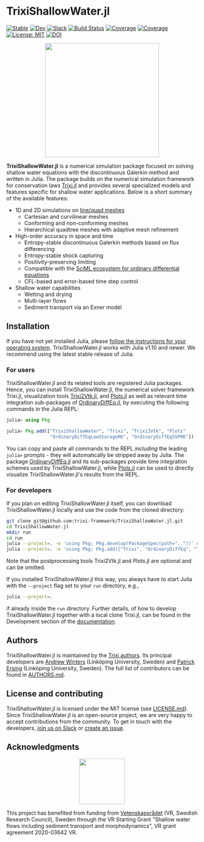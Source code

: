 # TrixiShallowWater.jl

[![Stable](https://img.shields.io/badge/docs-stable-blue.svg)](https://trixi-framework.github.io/TrixiShallowWater.jl/stable/)
[![Dev](https://img.shields.io/badge/docs-dev-blue.svg)](https://trixi-framework.github.io/TrixiShallowWater.jl/dev/)
[![Slack](https://img.shields.io/badge/chat-slack-e01e5a)](https://join.slack.com/t/trixi-framework/shared_invite/zt-sgkc6ppw-6OXJqZAD5SPjBYqLd8MU~g)
[![Build Status](https://github.com/trixi-framework/TrixiShallowWater.jl/actions/workflows/ci.yml/badge.svg?branch=main)](https://github.com/trixi-framework/TrixiShallowWater.jl/actions/workflows/ci.yml?query=branch%3Amain)
[![Coverage](https://codecov.io/gh/trixi-framework/TrixiShallowWater.jl/branch/main/graph/badge.svg)](https://codecov.io/gh/trixi-framework/TrixiShallowWater.jl)
[![Coverage](https://coveralls.io/repos/github/trixi-framework/TrixiShallowWater.jl/badge.svg?branch=main)](https://coveralls.io/github/trixi-framework/TrixiShallowWater.jl?branch=main)
[![License: MIT](https://img.shields.io/badge/License-MIT-success.svg)](https://opensource.org/licenses/MIT)
[![DOI](https://zenodo.org/badge/DOI/10.5281/zenodo.15206520.svg)](https://doi.org/10.5281/zenodo.15206520)

<p align="center">
  <img width="300px" src="https://trixi-framework.github.io/assets/logo_sw.png">
</p>

**TrixiShallowWater.jl** is a numerical simulation package focused on solving shallow water equations
with the discontinuous Galerkin method and written in Julia. The package builds on the numerical
simulation framework for conservation laws [Trixi.jl](https://github.com/trixi-framework/Trixi.jl)
and provides several specialized models and features specific for shallow water applications.
Below is a short summary of the available features:

* 1D and 2D simulations on [line/quad meshes](https://trixi-framework.github.io/Trixi.jl/stable/overview/#Semidiscretizations)
  * Cartesian and curvilinear meshes
  * Conforming and non-conforming meshes
  * Hierarchical quadtree meshes with adaptive mesh refinement
* High-order accuracy in space and time
  * Entropy-stable discontinuous Galerkin methods based on flux differencing
  * Entropy-stable shock capturing
  * Positivity-preserving limiting
  * Compatible with the [SciML ecosystem for ordinary differential equations](https://diffeq.sciml.ai/latest/)
  * CFL-based and error-based time step control
* Shallow water capabilities
  * Wetting and drying
  * Multi-layer flows
  * Sediment transport via an Exner model

## Installation
If you have not yet installed Julia, please [follow the instructions for your
operating system](https://julialang.org/downloads/platform/). TrixiShallowWater.jl works
with Julia v1.10 and newer. We recommend using the latest stable release of Julia.

### For users
TrixiShallowWater.jl and its related tools are registered Julia packages. Hence, you
can install TrixiShallowWater.jl, the numerical solver framework Trixi.jl,
visualization tools [Trixi2Vtk.jl](https://github.com/trixi-framework/Trixi2Vtk.jl), and
[Plots.jl](https://github.com/JuliaPlots/Plots.jl)
as well as relevant time integration sub-packages of
[OrdinaryDiffEq.jl](https://github.com/SciML/OrdinaryDiffEq.jl),
by executing the following commands in the Julia REPL:
```julia
julia> using Pkg

julia> Pkg.add(["TrixiShallowWater", "Trixi", "Trixi2Vtk", "Plots"
                "OrdinaryDiffEqLowStorageRK", "OrdinaryDiffEqSSPRK"])
```
You can copy and paste all commands to the REPL *including* the leading
`julia>` prompts - they will automatically be stripped away by Julia.
The package [OrdinaryDiffEq.jl](https://github.com/SciML/OrdinaryDiffEq.jl)
and its sub-packages provide time integration schemes used by TrixiShallowWater.jl,
while [Plots.jl](https://github.com/JuliaPlots/Plots.jl) can be used to directly
visualize TrixiShallowWater.jl's results from the REPL.

### For developers
If you plan on editing TrixiShallowWater.jl itself, you can download TrixiShallowWater.jl
locally and use the code from the cloned directory:
```bash
git clone git@github.com:trixi-framework/TrixiShallowWater.jl.git
cd TrixiShallowWater.jl
mkdir run
cd run
julia --project=. -e 'using Pkg; Pkg.develop(PackageSpec(path=".."))' # Install local TrixiShallowWater.jl clone
julia --project=. -e 'using Pkg; Pkg.add(["Trixi", "OrdinaryDiffEq", "Trixi2Vtk", "Plots"])' # Install additional packages
```
Note that the postprocessing tools Trixi2Vtk.jl and Plots.jl are optional and
can be omitted.

If you installed TrixiShallowWater.jl this way, you always have to start Julia with the `--project`
flag set to your `run` directory, e.g.,
```bash
julia --project=.
```
if already inside the `run` directory.
Further details, of how to develop TrixiShallowWater.jl together with a local
clone Trixi.jl, can be found in the Development section of the [documentation](#documentation).

## Authors
TrixiShallowWater.jl is maintained by the
[Trixi authors](https://github.com/trixi-framework/Trixi.jl/blob/main/AUTHORS.md).
Its principal developers are [Andrew Winters](https://liu.se/en/employee/andwi94)
(Linköping University, Sweden)
and [Patrick Ersing](https://liu.se/en/employee/pater53)
(Linköping University, Sweden).
The full list of contributors can be found in [AUTHORS.md](AUTHORS.md).

## License and contributing
TrixiShallowWater.jl is licensed under the MIT license (see [LICENSE.md](LICENSE.md)).
Since TrixiShallowWater.jl is an open-source project, we are very happy to accept contributions from the
community. To get in touch with the developers,
[join us on Slack](https://join.slack.com/t/trixi-framework/shared_invite/zt-sgkc6ppw-6OXJqZAD5SPjBYqLd8MU~g)
or [create an issue](https://github.com/trixi-framework/TrixiShallowWater.jl/issues/new).

## Acknowledgments
<p align="center" style="font-size:0;"><!--
  SRC      --><img align="middle" src="https://github.com/trixi-framework/Trixi.jl/assets/3637659/48f9da06-6f7a-4586-b23e-739bee3901c0" height="120"><!--
  -->
</p>

This project has benefited from funding from [Vetenskapsrådet](https://www.vr.se)
(VR, Swedish Research Council), Sweden
through the VR Starting Grant "Shallow water flows including sediment transport and morphodynamics",
VR grant agreement 2020-03642 VR.